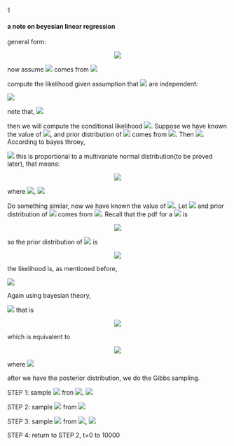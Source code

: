 1
  
  
  
  
  
####  a note on beyesian linear regression
  
  
  
  
  
general form:
<p align="center"><img src="https://latex.codecogs.com/gif.latex?y_i=&#x5C;beta^Tx_i+&#x5C;epsilon_i"/></p>  
  
now assume <img src="https://latex.codecogs.com/gif.latex?y_i"/> comes from <img src="https://latex.codecogs.com/gif.latex?N(&#x5C;beta^Tx_i,%20&#x5C;sigma^2)"/>
  
  
  
  
  
  
  
  
compute the likelihood given assumption that <img src="https://latex.codecogs.com/gif.latex?&#x5C;epsilon_i"/> are independent:
  
  
  
  
  
  
<img src="https://latex.codecogs.com/gif.latex?&#x5C;begin{aligned}P(y|X,&#x5C;beta,&#x5C;sigma^2)%20&amp;=%20&#x5C;prod_{i=1}^n%20P(y_i|x_i,&#x5C;beta,&#x5C;sigma^2)%20&#x5C;&#x5C;&amp;%20=%20&#x5C;prod_{i=1}^n%20&#x5C;dfrac{1}{&#x5C;sqrt{2&#x5C;pi}&#x5C;sigma}%20exp&#x5C;left&#x5C;{&#x5C;frac{1}{2&#x5C;sigma^2}%20(y_i-&#x5C;beta^T%20x_i)^2%20&#x5C;right&#x5C;}%20&#x5C;&#x5C;&amp;%20=%20(2&#x5C;pi&#x5C;sigma^2)^{-n&#x2F;2}%20exp%20&#x5C;left&#x5C;{%20-&#x5C;dfrac{1}{2&#x5C;sigma^2}%20&#x5C;sum_{i=1}^n%20(y_i%20-%20&#x5C;beta^Tx_i)%20^2%20&#x5C;right&#x5C;}&#x5C;end{aligned}"/>
  
note that,
<img src="https://latex.codecogs.com/gif.latex?&#x5C;begin{aligned}%20&#x5C;sum_{i=1}^n%20(y_i%20-%20&#x5C;beta^Tx_i)%20^2%20%20&amp;%20=%20(y-X&#x5C;beta)^T(y-X&#x5C;beta)%20&#x5C;&#x5C;%20&amp;%20=%20y^Ty%20-2&#x5C;beta^TX^Ty%20+%20&#x5C;beta^TX^TX&#x5C;beta&#x5C;end{aligned}"/>
  
  
  
  
  
  
  
  
  
then we will compute the conditional likelihood <img src="https://latex.codecogs.com/gif.latex?P(&#x5C;beta%20|%20y,x,&#x5C;sigma^2)"/>. Suppose we have known the value of <img src="https://latex.codecogs.com/gif.latex?&#x5C;sigma^2"/>, and prior distribution of <img src="https://latex.codecogs.com/gif.latex?&#x5C;beta"/> comes from <img src="https://latex.codecogs.com/gif.latex?N_k(&#x5C;beta_0,%20&#x5C;Sigma_0)"/>. Then <img src="https://latex.codecogs.com/gif.latex?P(&#x5C;beta)%20=%20({(2&#x5C;pi)^k%20|&#x5C;Sigma_0|})^{-1&#x2F;2}%20%20exp&#x5C;left&#x5C;{%20-&#x5C;dfrac12%20(&#x5C;beta-&#x5C;beta_0)^T&#x5C;Sigma_0^{-1}%20(&#x5C;beta-&#x5C;beta_0)%20&#x5C;right&#x5C;}"/>.
According to bayes throey,
  
  
  
  
  
  
  
  
  
  
  
  
  
  
<img src="https://latex.codecogs.com/gif.latex?&#x5C;begin{aligned}&amp;%20P(&#x5C;beta%20|%20y,X,&#x5C;sigma^2)%20&#x5C;&#x5C;&amp;%20&#x5C;propto%20P(&#x5C;beta)%20P(y|X,&#x5C;beta,&#x5C;sigma^2)%20&#x5C;&#x5C;&amp;=%20%20%20({(2&#x5C;pi)^k%20|&#x5C;Sigma_0|})^{-1&#x2F;2}%20%20exp&#x5C;left&#x5C;{%20-&#x5C;dfrac12%20(&#x5C;beta-&#x5C;beta_0)^T&#x5C;Sigma_0^{-1}%20(&#x5C;beta-&#x5C;beta_0)%20&#x5C;right&#x5C;}%20&#x5C;&#x5C;&amp;%20&#x5C;qquad%20&#x5C;qquad%20*%20(2&#x5C;pi&#x5C;sigma^2)^{-n&#x2F;2}%20exp%20&#x5C;left&#x5C;{%20-&#x5C;dfrac{1}{2&#x5C;sigma^2}%20&#x5C;left(y^Ty%20-2&#x5C;beta^TX^Ty%20+%20&#x5C;beta^TX^TX&#x5C;beta%20&#x5C;right)%20&#x5C;right&#x5C;}%20&#x5C;&#x5C;&amp;%20&#x5C;propto%20exp%20&#x5C;left&#x5C;{%20-&#x5C;dfrac12%20&#x5C;left(%20&#x5C;beta^T&#x5C;Sigma_0^{-1}%20&#x5C;beta_0%20-&#x5C;beta^T&#x5C;Sigma_0^{-1}%20&#x5C;beta_0%20-&#x5C;beta_0^T&#x5C;Sigma_0^{-1}&#x5C;beta%20+%20&#x5C;beta_0^T&#x5C;Sigma_0^{-1}%20&#x5C;beta_0%20%20&#x5C;right)%20&#x5C;right&#x5C;}%20&#x5C;&#x5C;&amp;%20&#x5C;qquad%20&#x5C;qquad%20&#x5C;%20*%20exp&#x5C;left&#x5C;{%20-&#x5C;dfrac{1}{2%20&#x5C;sigma^2%20}%20&#x5C;left(%20-2&#x5C;beta^TX^Ty%20+%20&#x5C;beta^TX^TX&#x5C;beta%20&#x5C;right)%20%20&#x5C;right&#x5C;}%20&#x5C;&#x5C;&amp;%20&#x5C;propto%20exp&#x5C;left&#x5C;{%20&#x5C;beta^T%20&#x5C;Sigma_0^{-1}&#x5C;beta_0-&#x5C;frac12&#x5C;beta^T%20&#x5C;Sigma_0^{-1}&#x5C;beta%20%20+%20&#x5C;beta^TX^Ty&#x2F;%20&#x5C;sigma^2%20-&#x5C;frac12%20&#x5C;beta^TX^TX&#x5C;beta%20&#x2F;&#x5C;sigma^2%20&#x5C;right&#x5C;}%20&#x5C;&#x5C;%20&amp;%20=%20exp%20&#x5C;left&#x5C;{%20&#x5C;beta^T%20&#x5C;left(%20&#x5C;Sigma_0^{-1}&#x5C;beta_0%20+%20X^Ty&#x2F;&#x5C;sigma^2%20&#x5C;right)%20%20-%20&#x5C;frac12&#x5C;beta^T%20&#x5C;left(%20&#x5C;Sigma_0^{-1}%20+%20X^TX&#x2F;&#x5C;sigma^2&#x5C;right)&#x5C;beta&#x5C;right&#x5C;}&#x5C;end{aligned}"/>
this is proportional to a multivariate normal distribution(to be proved later), that means:
  
<p align="center"><img src="https://latex.codecogs.com/gif.latex?&#x5C;beta%20|y,X,&#x5C;sigma^2%20&#x5C;sim%20N(A_{&#x5C;sigma^2}^{-1}B_{&#x5C;sigma^2},%20A_{&#x5C;sigma^2}^{-1})"/></p>  
  
where <img src="https://latex.codecogs.com/gif.latex?A_{&#x5C;sigma^2}=&#x5C;Sigma_0^{-1}+X^TX&#x2F;&#x5C;sigma^2"/>, <img src="https://latex.codecogs.com/gif.latex?B_{&#x5C;sigma^2}=&#x5C;Sigma_0^{-1}&#x5C;beta_0%20+%20X^Ty&#x2F;&#x5C;sigma^2"/>
  
  
  
  
  
Do something similar, now we have known the value of <img src="https://latex.codecogs.com/gif.latex?&#x5C;beta"/>. Let <img src="https://latex.codecogs.com/gif.latex?&#x5C;gamma=&#x5C;frac{1}{&#x5C;sigma^2}"/>  and prior distribution of <img src="https://latex.codecogs.com/gif.latex?&#x5C;gamma"/> comes from <img src="https://latex.codecogs.com/gif.latex?gamma&#x5C;left(%20v_0&#x2F;2,%20v_0&#x5C;sigma^2&#x2F;2%20&#x5C;right)"/>. Recall that the pdf for a <img src="https://latex.codecogs.com/gif.latex?gamma(x|a,b)"/> is 
<p align="center"><img src="https://latex.codecogs.com/gif.latex?f(x|a,b)%20=%20&#x5C;dfrac{b^ax^{a-1}e^{-bx}}{&#x5C;Gamma(a)}"/></p>  
  
so the prior distribution of <img src="https://latex.codecogs.com/gif.latex?&#x5C;gamma"/> is
  
<p align="center"><img src="https://latex.codecogs.com/gif.latex?P(&#x5C;gamma)%20&#x5C;propto%20(v_0&#x5C;sigma^2_0&#x2F;2)^{v_0&#x2F;2}%20&#x5C;gamma^{&#x5C;frac{v_0}{2}-1}%20exp%20&#x5C;left&#x5C;{%20-&#x5C;gamma%20v_0&#x5C;sigma^2%20&#x2F;2&#x5C;right&#x5C;}"/></p>  
  
the likelihood is, as mentioned before, 
  
<img src="https://latex.codecogs.com/gif.latex?&#x5C;begin{aligned}P(y|X,&#x5C;beta,&#x5C;gamma=1&#x2F;&#x5C;sigma^2)%20&amp;=(2&#x5C;pi&#x5C;sigma^2)^{-n&#x2F;2}%20exp%20&#x5C;left&#x5C;{%20-&#x5C;dfrac{1}{2&#x5C;sigma^2}%20&#x5C;left(y^Ty%20-2&#x5C;beta^TX^Ty%20+%20&#x5C;beta^TX^TX&#x5C;beta%20&#x5C;right)&#x5C;right&#x5C;}%20&#x5C;&#x5C;&amp;%20&#x5C;propto%20&#x5C;gamma^{n&#x2F;2}%20exp%20&#x5C;left&#x5C;{%20-&#x5C;frac{&#x5C;gamma}{2}&#x5C;left(y^Ty%20-2&#x5C;beta^TX^Ty%20+%20&#x5C;beta^TX^TX&#x5C;beta%20&#x5C;right)%20&#x5C;right&#x5C;}%20&#x5C;end{aligned}"/>
  
Again using bayesian theory, 
  
<img src="https://latex.codecogs.com/gif.latex?&#x5C;begin{aligned}P(&#x5C;gamma|y,X,&#x5C;beta)%20&amp;%20&#x5C;propto%20P(&#x5C;gamma)P(y|X,&#x5C;beta,%20&#x5C;gamma)%20&#x5C;&#x5C;&amp;%20&#x5C;propto%20&#x5C;gamma^{n&#x2F;2}%20exp%20&#x5C;left&#x5C;{%20-&#x5C;frac{&#x5C;gamma}{2}&#x5C;left(y^Ty%20-2&#x5C;beta^TX^Ty%20+%20&#x5C;beta^TX^TX&#x5C;beta%20&#x5C;right)%20&#x5C;right&#x5C;}%20*%20%20%20&#x5C;gamma^{&#x5C;frac{v_0}{2}-1}%20exp%20&#x5C;left&#x5C;{%20-&#x5C;gamma%20v_0&#x5C;sigma^2%20&#x2F;2&#x5C;right&#x5C;}%20&#x5C;&#x5C;&amp;%20=%20&#x5C;gamma^{&#x5C;frac12(v_0+n)-1}%20exp&#x5C;left&#x5C;{%20-&#x5C;frac&#x5C;gamma2%20&#x5C;left(%20v_0&#x5C;sigma_0^2%20+%20y^Ty%20-2&#x5C;beta^TX^Ty%20+%20&#x5C;beta^TX^TX&#x5C;beta%20&#x5C;right)%20%20%20&#x5C;right&#x5C;}&#x5C;end{aligned}"/>
that is 
<p align="center"><img src="https://latex.codecogs.com/gif.latex?&#x5C;gamma%20|%20y,X,&#x5C;beta%20&#x5C;sim%20gamma%20&#x5C;left(%20&#x5C;dfrac{v_0+n}{2},%20&#x5C;dfrac12%20&#x5C;left(%20v_0&#x5C;sigma_0^2%20+%20y^Ty%20-2&#x5C;beta^TX^Ty%20+%20&#x5C;beta^TX^TX&#x5C;beta%20%20&#x5C;right)%20&#x5C;right)"/></p>  
  
which is equivalent to 
<p align="center"><img src="https://latex.codecogs.com/gif.latex?&#x5C;sigma^2%20|%20y,X,&#x5C;beta%20&#x5C;sim%20%20{inverse-gamma}%20%20&#x5C;left(%20&#x5C;dfrac{v_0+n}{2},%20&#x5C;dfrac12%20&#x5C;left(%20v_0&#x5C;sigma_0^2%20+%20SSR(&#x5C;beta)%20%20&#x5C;right)%20&#x5C;right)"/></p>  
  
where <img src="https://latex.codecogs.com/gif.latex?SSR(&#x5C;beta)%20=%20y^Ty%20-2&#x5C;beta^TX^Ty%20+%20&#x5C;beta^TX^TX&#x5C;beta"/>
  
after we have the posterior distribution, we do the Gibbs sampling. 
  
STEP 1: sample <img src="https://latex.codecogs.com/gif.latex?&#x5C;gamma_0"/> fron <img src="https://latex.codecogs.com/gif.latex?P(&#x5C;gamma)"/>, <img src="https://latex.codecogs.com/gif.latex?&#x5C;sigma_0^2%20=%201&#x2F;&#x5C;gamma_0"/>

STEP 2: sample <img src="https://latex.codecogs.com/gif.latex?&#x5C;beta_t"/> from <img src="https://latex.codecogs.com/gif.latex?N(A_{&#x5C;sigma_t^2}^{-1}B_{&#x5C;sigma_t^2},%20A_{&#x5C;sigma_t^2}^{-1})"/> 

STEP 3: sample <img src="https://latex.codecogs.com/gif.latex?&#x5C;sigma^2_{t+1}"/> from <img src="https://latex.codecogs.com/gif.latex?inverse-gamma(&#x5C;frac{v_0+n}{2},%20&#x5C;frac12(v_0&#x5C;sigma_0^2++%20SSR(&#x5C;beta_t)))"/>, <img src="https://latex.codecogs.com/gif.latex?t=t+1"/>

STEP 4: return to STEP 2, t=0 to 10000
  
  
  
